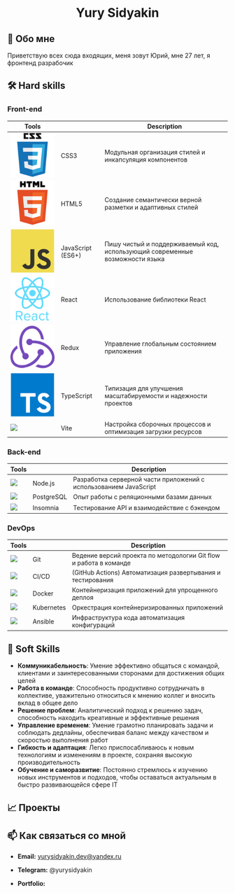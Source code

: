 <h1 align="center">Yury Sidyakin</h1>

## 🚀 Обо мне
Приветствую всех сюда входящих, меня зовут Юрий, мне 27 лет, я фронтенд разрабочик

## 🛠️ Hard skills

### Front-end 

|                                                        Tools                                             |                   |  Description                                                                        |
|----------------------------------------------------------------------------------------------------------|-------------------|-------------------------------------------------------------------------------------|
| ![](https://raw.githubusercontent.com/devicons/devicon/master/icons/css3/css3-original-wordmark.svg)     | CSS3              | Модульная организация стилей и инкапсуляция компонентов                             |
| ![](https://raw.githubusercontent.com/devicons/devicon/master/icons/html5/html5-original-wordmark.svg)   | HTML5             | Создание семантически верной разметки и адаптивных стилей                           |
| ![](https://raw.githubusercontent.com/devicons/devicon/master/icons/javascript/javascript-original.svg)  | JavaScript (ES6+) | Пишу чистый и поддерживаемый код, использующий современные возможности языка        | 
| ![](https://raw.githubusercontent.com/devicons/devicon/master/icons/react/react-original-wordmark.svg)   | React             | Использование библиотеки React                                                      |
| ![](https://raw.githubusercontent.com/devicons/devicon/master/icons/redux/redux-original.svg)            | Redux             | Управление глобальным состоянием приложения                                         |
| ![](https://raw.githubusercontent.com/devicons/devicon/master/icons/typescript/typescript-original.svg)  | TypeScript        | Типизация для улучшения масштабируемости и надежности проектов                      |
| ![](https://cdn.jsdelivr.net/gh/devicons/devicon@latest/icons/vitejs/vitejs-original.svg)                | Vite              | Настройка сборочных процессов и оптимизация загрузки ресурсов                       |

### Back-end 

|                                                        Tools                                             |                   |  Description                                                                        |
|----------------------------------------------------------------------------------------------------------|-------------------|-------------------------------------------------------------------------------------|
| ![](https://cdn.jsdelivr.net/gh/devicons/devicon@latest/icons/nodejs/nodejs-original-wordmark.svg)       | Node.js           |Разработка серверной части приложений с использованием JavaScript                    |
| ![ ](https://cdn.jsdelivr.net/gh/devicons/devicon@latest/icons/postgresql/postgresql-original.svg)       | PostgreSQL        | Опыт работы с реляционными базами данных                                            |
| ![](https://cdn.jsdelivr.net/gh/devicons/devicon@latest/icons/insomnia/insomnia-original.svg)            | Insomnia          | Тестирование API и взаимодействие с бэкендом                                        |

### DevOps

|                                                        Tools                                             |                   |  Description                                                                        |
|----------------------------------------------------------------------------------------------------------|-------------------|-------------------------------------------------------------------------------------|
| ![](https://cdn.jsdelivr.net/gh/devicons/devicon@latest/icons/git/git-original.svg)                      | Git               | Ведение версий проекта по методологии Git flow и работа в команде                   |
| ![](https://cdn.jsdelivr.net/gh/devicons/devicon@latest/icons/githubactions/githubactions-original.svg)  | CI/CD             | (GitHub Actions) Автоматизация развертывания и тестирования                         |
| ![](https://cdn.jsdelivr.net/gh/devicons/devicon@latest/icons/docker/docker-plain-wordmark.svg)          | Docker            | Контейнеризация приложений для упрощенного деплоя                                   |
| ![](https://cdn.jsdelivr.net/gh/devicons/devicon@latest/icons/kubernetes/kubernetes-original.svg)        | Kubernetes        | Оркестрация контейнеризированных приложений                                         |
| ![](https://cdn.jsdelivr.net/gh/devicons/devicon@latest/icons/ansible/ansible-original.svg)              | Ansible           | Инфраструктура кода автоматизация конфигураций                                      |

## 🧠 Soft Skills

- **Коммуникабельность**: Умение эффективно общаться с командой, клиентами и заинтересованными сторонами для достижения общих целей
- **Работа в команде**: Способность продуктивно сотрудничать в коллективе, уважительно относиться к мнению коллег и вносить вклад в общее дело
- **Решение проблем**: Аналитический подход к решению задач, способность находить креативные и эффективные решения
- **Управление временем**: Умение грамотно планировать задачи и соблюдать дедлайны, обеспечивая баланс между качеством и скоростью выполнения работ
- **Гибкость и адаптация**: Легко приспосабливаюсь к новым технологиям и изменениям в проекте, сохраняя высокую производительность
- **Обучение и саморазвитие**: Постоянно стремлюсь к изучению новых инструментов и подходов, чтобы оставаться актуальным в быстро развивающейся сфере IT

## 📈 Проекты

## 📫 Как связаться со мной

- **Email:** yurysidyakin.dev@yandex.ru
  
- **Telegram:** @yurysidyakin

- **Portfolio:** 
